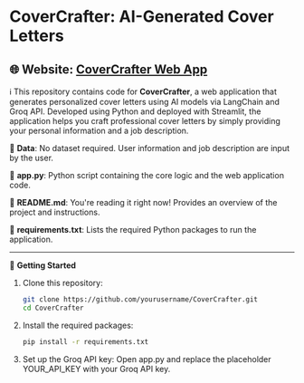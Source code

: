 # CoverCrafter: AI-Generated Cover Letters
🌐 **Website**: [CoverCrafter Web App](https://covercrafter.streamlit.app/)
---
ℹ️ This repository contains code for **CoverCrafter**, a web application that generates personalized cover letters using AI models via LangChain and Groq API. Developed using Python and deployed with Streamlit, the application helps you craft professional cover letters by simply providing your personal information and a job description.

📁 **Data**: No dataset required. User information and job description are input by the user.

📄 **app.py**: Python script containing the core logic and the web application code.

📄 **README.md**: You're reading it right now! Provides an overview of the project and instructions.

📄 **requirements.txt**: Lists the required Python packages to run the application.

---

🚀 **Getting Started**
1. Clone this repository: 
   ```bash
   git clone https://github.com/yourusername/CoverCrafter.git
   cd CoverCrafter
2. Install the required packages:
    ```bash
   pip install -r requirements.txt
3. Set up the Groq API key:
Open app.py and replace the placeholder YOUR_API_KEY with your Groq API key.
